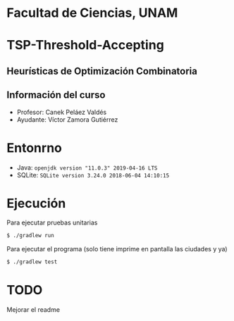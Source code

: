 # Facultad de Ciencias, UNAM


# TSP-Threshold-Accepting
## Heurísticas de Optimización Combinatoria


## Información del curso

* Profesor: Canek Peláez Valdés
* Ayudante: Víctor Zamora Gutiérrez

# Entonrno
* Java: `openjdk version "11.0.3" 2019-04-16 LTS`
* SQLite: `SQLite version 3.24.0 2018-06-04 14:10:15`

# Ejecución
Para ejecutar pruebas unitarias
```bash
$ ./gradlew run
```

Para ejecutar el programa (solo tiene imprime en pantalla las ciudades y ya)
```bash
$ ./gradlew test 
```

# TODO
Mejorar el readme